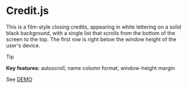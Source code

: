 # Credit.js
This is a film-style closing credits, appearing in white lettering on a solid black background, with a single list that scrolls from the bottom of the screen to the top. The first row is right below the window height of the user's device.
> [!TIP] 
> **Key features:** autoscroll, name column format, window-height margin 

See [DEMO](https://kietpawpan.github.io/credit/)
